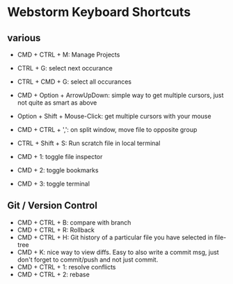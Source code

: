 # Webstorm Keyboard Shortcuts

## various 
- CMD + CTRL + M: Manage Projects<br>

- CTRL + G: select next occurance<br> 
- CTRL + CMD + G: select all occurances

- CMD + Option + ArrowUpDown: simple way to get multiple cursors, just not quite as smart as above<br>
- Option + Shift + Mouse-Click: get multiple cursors with your mouse
- CMD + CTRL + ',': on split window, move file to opposite group<br> 

- CTRL + Shift + S: Run scratch file in local terminal
- CMD + 1: toggle file inspector
- CMD + 2: toggle bookmarks
- CMD + 3: toggle terminal

## Git / Version Control
- CMD + CTRL + B: compare with branch<br>
- CMD + CTRL + R: Rollback<br>
- CMD + CTRL + H: Git history of a particular file you have selected in file-tree
- CMD + K: nice way to view diffs. Easy to also write a commit msg, just don't forget to commit/push and not just commit.
- CMD + CTRL + 1: resolve conflicts
- CMD + CTRL + 2: rebase

